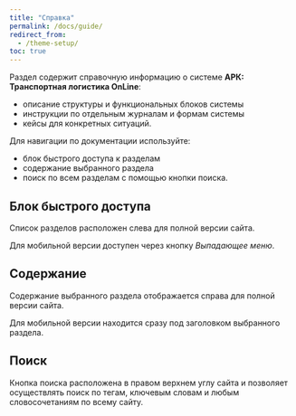 ```yaml
---
title: "Справка"
permalink: /docs/guide/
redirect_from:
  - /theme-setup/
toc: true
---
```


Раздел содержит справочную информацию о системе
**АРК: Транспортная логистика OnLine**:
-   описание структуры и функциональных блоков системы
-   инструкции по отдельным журналам и формам системы
-   кейсы для конкретных ситуаций.

Для навигации по документации используйте:
-   блок быстрого доступа к разделам
-   содержание выбранного раздела
-   поиск по всем разделам с помощью кнопки поиска.

## Блок быстрого доступа
Список разделов расположен слева для полной версии сайта.

Для мобильной версии доступен через кнопку *Выпадающее меню*.


## Содержание
Содержание выбранного раздела отображается справа для полной версии сайта.

Для мобильной версии находится сразу под заголовком выбранного раздела.

## Поиск
Кнопка поиска расположена в правом верхнем углу сайта и позволяет осуществлять
поиск по тегам, ключевым словам и любым словосочетаниям по всему сайту.
